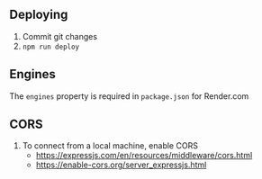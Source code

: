 ## Deploying

1. Commit git changes
2. `npm run deploy`

## Engines

The `engines` property is required in `package.json` for Render.com

## CORS

1. To connect from a local machine, enable CORS
   - https://expressjs.com/en/resources/middleware/cors.html
   - https://enable-cors.org/server_expressjs.html
